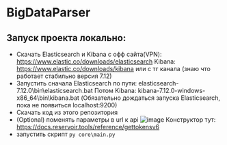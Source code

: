 # BigDataParser
## Запуск проекта локально:
+ Скачать Elasticsearch и Kibana с офф сайта(VPN): https://www.elastic.co/downloads/elasticsearch
  Kibana: https://www.elastic.co/downloads/kibana
  или с тг канала (знаю что работает стабильно версия 7.12)
+ Запустить сначала Elasticsearch по пути: elasticsearch-7.12.0\bin\elasticsearch.bat
  Потом Kibana: kibana-7.12.0-windows-x86_64\bin\kibana.bat
  (Обязательно дождаться запуска Elasticsearch, пока не появиться localhost:9200)
+ Скачать код из этого репозитория
+ (Optional) поменять параметры в url к api 
![image](https://github.com/Shmonyajik/BigDataParser/assets/83132326/7fa06203-e76c-44d9-9d65-f8c6c2ae9905)
Конструктор тут: https://docs.reservoir.tools/reference/gettokensv6
+ запустить скрипт
``` py core\main.py  ```

  
